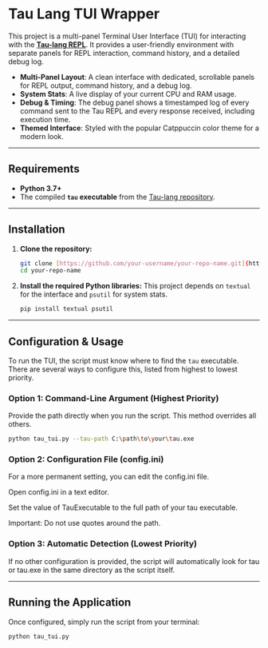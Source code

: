# Tau Lang TUI Wrapper

This project is a multi-panel Terminal User Interface (TUI) for interacting with the **[Tau-lang REPL](https://github.com/IDNI/tau-lang)**. It provides a user-friendly environment with separate panels for REPL interaction, command history, and a detailed debug log.

* **Multi-Panel Layout**: A clean interface with dedicated, scrollable panels for REPL output, command history, and a debug log.
* **System Stats**: A live display of your current CPU and RAM usage.
* **Debug & Timing**: The debug panel shows a timestamped log of every command sent to the Tau REPL and every response received, including execution time.
* **Themed Interface**: Styled with the popular Catppuccin color theme for a modern look.

---

## Requirements

* **Python 3.7+**
* The compiled **`tau` executable** from the [Tau-lang repository](https://github.com/IDNI/tau-lang).

---

## Installation

1.  **Clone the repository:**
    ```bash
    git clone [https://github.com/your-username/your-repo-name.git](https://github.com/your-username/your-repo-name.git)
    cd your-repo-name
    ```

2.  **Install the required Python libraries:**
    This project depends on `textual` for the interface and `psutil` for system stats.
    ```bash
    pip install textual psutil
    ```

---

## Configuration & Usage

To run the TUI, the script must know where to find the `tau` executable. There are several ways to configure this, listed from highest to lowest priority.

### Option 1: Command-Line Argument (Highest Priority)

Provide the path directly when you run the script. This method overrides all others.

```bash
python tau_tui.py --tau-path C:\path\to\your\tau.exe
```

### Option 2: Configuration File (config.ini)

For a more permanent setting, you can edit the config.ini file.

Open config.ini in a text editor.

Set the value of TauExecutable to the full path of your tau executable.

Important: Do not use quotes around the path.

### Option 3: Automatic Detection (Lowest Priority)

If no other configuration is provided, the script will automatically look for tau or tau.exe in the same directory as the script itself.

---

## Running the Application

Once configured, simply run the script from your terminal:

```bash
python tau_tui.py
```
